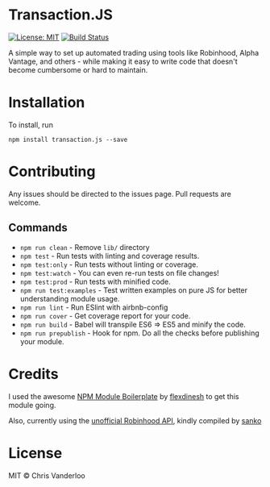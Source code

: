 # Transaction.JS

[![License: MIT](https://img.shields.io/badge/License-MIT-blue.svg)](https://opensource.org/licenses/MIT)
[![Build Status](https://travis-ci.org/chrisvander/transaction.js.svg?branch=master)](https://travis-ci.org/chrisvander/transaction.js)

A simple way to set up automated trading using tools like Robinhood, Alpha Vantage, and others - while making it easy to write code that doesn't become cumbersome or hard to maintain.

# Installation

To install, run
```
npm install transaction.js --save
```

# Contributing

Any issues should be directed to the issues page. Pull requests are welcome.

## Commands

- `npm run clean` - Remove `lib/` directory
- `npm test` - Run tests with linting and coverage results.
- `npm test:only` - Run tests without linting or coverage.
- `npm test:watch` - You can even re-run tests on file changes!
- `npm test:prod` - Run tests with minified code.
- `npm run test:examples` - Test written examples on pure JS for better understanding module usage.
- `npm run lint` - Run ESlint with airbnb-config
- `npm run cover` - Get coverage report for your code.
- `npm run build` - Babel will transpile ES6 => ES5 and minify the code.
- `npm run prepublish` - Hook for npm. Do all the checks before publishing your module.

# Credits

I used the awesome [NPM Module Boilerplate](https://github.com/flexdinesh/npm-module-boilerplate) by [flexdinesh](https://github.com/flexdinesh) to get this module going.

Also, currently using the [unofficial Robinhood API](https://github.com/sanko/Robinhood), kindly compiled by [sanko](https://github.com/sanko/Robinhood)

# License

MIT © Chris Vanderloo

